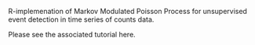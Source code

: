 R-implemenation of Markov Modulated Poisson Process for unsupervised event detection in time series of counts data.


Please see the associated tutorial here.
